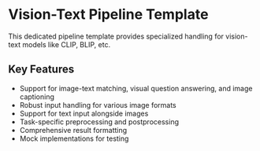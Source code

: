 # Vision-Text Pipeline Template
        
This dedicated pipeline template provides specialized handling for vision-text models like CLIP, BLIP, etc.

## Key Features
- Support for image-text matching, visual question answering, and image captioning
- Robust input handling for various image formats
- Support for text input alongside images
- Task-specific preprocessing and postprocessing
- Comprehensive result formatting
- Mock implementations for testing
